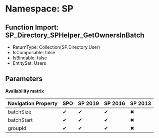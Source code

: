 # Namespace: SP

## Function Import: SP_Directory_SPHelper_GetOwnersInBatch

- ReturnType: Collection(SP.Directory.User)
- IsComposable: false
- IsBindable: false
- EntitySet: Users

## Parameters

**Availability matrix**

Navigation Property | SPO | SP 2019 | SP 2016 | SP 2013
----------|-----|---------|---------|--------
batchSize | ✔ | ✔ | ✔ | ✖
batchStart | ✔ | ✔ | ✔ | ✖
groupId | ✔ | ✔ | ✔ | ✖
